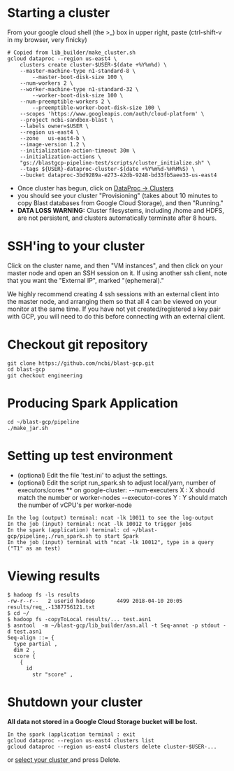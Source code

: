 # Starting a cluster

From your google cloud shell (the >_) box in upper right, paste
(ctrl-shift-v in my browser, very finicky)
```shell
# Copied from lib_builder/make_cluster.sh
gcloud dataproc --region us-east4 \
    clusters create cluster-$USER-$(date +%Y%m%d) \
    --master-machine-type n1-standard-8 \
        --master-boot-disk-size 100 \
    --num-workers 2 \
    --worker-machine-type n1-standard-32 \
        --worker-boot-disk-size 100 \
    --num-preemptible-workers 2 \
        --preemptible-worker-boot-disk-size 100 \
    --scopes 'https://www.googleapis.com/auth/cloud-platform' \
    --project ncbi-sandbox-blast \
    --labels owner=$USER \
    --region us-east4 \
    --zone   us-east4-b \
    --image-version 1.2 \
    --initialization-action-timeout 30m \
    --initialization-actions \
    "gs://blastgcp-pipeline-test/scripts/cluster_initialize.sh" \
    --tags ${USER}-dataproc-cluster-$(date +%Y%m%d-%H%M%S) \
    --bucket dataproc-3bd9289a-e273-42db-9248-bd33fb5aee33-us-east4
```

* Once cluster has begun, click on [ DataProc ->  Clusters ](https://console.cloud.google.com/dataproc/clusters?project=ncbi-sandbox-blast)
* you should see your cluster "Provisioning" (takes about 10 minutes to copy Blast databases from Google Cloud Storage), and then "Running."
* **DATA LOSS WARNING:** Cluster filesystems, including /home and HDFS, are not persistent, and clusters automatically terminate after 8 hours.

# SSH'ing to your cluster
Click on the cluster name, and then "VM instances", and then click on your
master node and open an SSH session on it. If using another ssh client, note that you want the "External IP", marked "(ephemeral)."

We highly recommend creating 4 ssh sessions with an external client into the master node, and arranging them so that all 4 can be viewed on your monitor at the same time. If you have not yet created/registered a key pair with GCP, you will need to do this before connecting with an external client.

# Checkout git repository
```shell
git clone https://github.com/ncbi/blast-gcp.git
cd blast-gcp
git checkout engineering
```

# Producing Spark Application
```shell
cd ~/blast-gcp/pipeline
./make_jar.sh
```

# Setting up test environment
* (optional) Edit the file 'test.ini' to adjust the settings.
* (optional) Edit the script run_spark.sh to adjust local/yarn, number of executors/cores
** on google-cluster:  --num-executers X   : X should match the number or worker-nodes --executor-cores Y  : Y should match the number of vCPU's per worker-node 
```
In the log (output) terminal: ncat -lk 10011 to see the log-output
In the job (input) terminal: ncat -lk 10012 to trigger jobs
In the spark (application) terminal: cd ~/blast-gcp/pipeline;./run_spark.sh to start Spark
In the job (input) terminal with "ncat -lk 10012", type in a query ("T1" as an test)
```

# Viewing results
```console
$ hadoop fs -ls results
-rw-r--r--   2 userid hadoop       4499 2018-04-10 20:05 results/req_.-1387756121.txt
$ cd ~/
$ hadoop fs -copyToLocal results/... test.asn1
$ asntool  -m ~/blast-gcp/lib_builder/asn.all -t Seq-annot -p stdout -d test.asn1
Seq-align ::= {
  type partial ,
  dim 2 ,
  score {
    {
      id
        str "score" ,
```

# Shutdown your cluster
**All data not stored in a Google Cloud Storage bucket will be lost.**
```console
In the spark (application terminal : exit
gcloud dataproc --region us-east4 clusters list
gcloud dataproc --region us-east4 clusters delete cluster-$USER-...
```
or [ select your cluster ](https://console.cloud.google.com/dataproc/clusters?project=ncbi-sandbox-blast) and press Delete.


